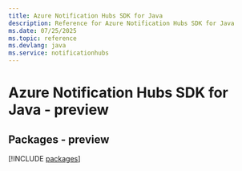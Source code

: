 ```yaml
---
title: Azure Notification Hubs SDK for Java
description: Reference for Azure Notification Hubs SDK for Java
ms.date: 07/25/2025
ms.topic: reference
ms.devlang: java
ms.service: notificationhubs
---
```

# Azure Notification Hubs SDK for Java - preview
## Packages - preview
[!INCLUDE [packages](notification-hubs-index.md)]
